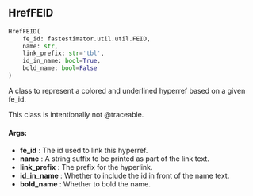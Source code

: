 ## HrefFEID
```python
HrefFEID(
	fe_id: fastestimator.util.util.FEID,
	name: str,
	link_prefix: str='tbl',
	id_in_name: bool=True,
	bold_name: bool=False
)
```
A class to represent a colored and underlined hyperref based on a given fe_id.

This class is intentionally not @traceable.


#### Args:

* **fe_id** :  The id used to link this hyperref.
* **name** :  A string suffix to be printed as part of the link text.
* **link_prefix** :  The prefix for the hyperlink.
* **id_in_name** :  Whether to include the id in front of the name text.
* **bold_name** :  Whether to bold the name.